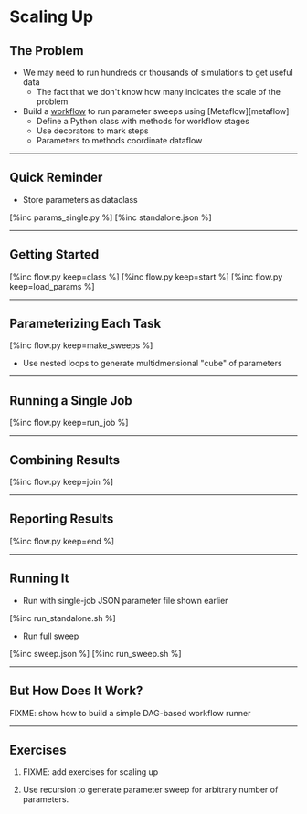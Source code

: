 # Scaling Up

## The Problem

-   We may need to run hundreds or thousands of simulations to get useful data
    -   The fact that we don't know how many indicates the scale of the problem
-   Build a [workflow](g:workflow) to run parameter sweeps using [Metaflow][metaflow]
    -   Define a Python class with methods for workflow stages
    -   Use decorators to mark steps
    -   Parameters to methods coordinate dataflow

---

## Quick Reminder

-   Store parameters as dataclass

[%inc params_single.py %]
[%inc standalone.json %]

---

## Getting Started

[%inc flow.py keep=class %]
[%inc flow.py keep=start %]
[%inc flow.py keep=load_params %]

---

## Parameterizing Each Task

[%inc flow.py keep=make_sweeps %]

-   Use nested loops to generate multidmensional "cube" of parameters

---

## Running a Single Job

[%inc flow.py keep=run_job %]

---

## Combining Results

[%inc flow.py keep=join %]

---

## Reporting Results

[%inc flow.py keep=end %]

---

## Running It

-   Run with single-job JSON parameter file shown earlier

[%inc run_standalone.sh %]

-   Run full sweep

[%inc sweep.json %]
[%inc run_sweep.sh %]

---

## But How Does It Work?

FIXME: show how to build a simple DAG-based workflow runner

---

## Exercises

1.  FIXME: add exercises for scaling up

1.  Use recursion to generate parameter sweep for arbitrary number of parameters.
